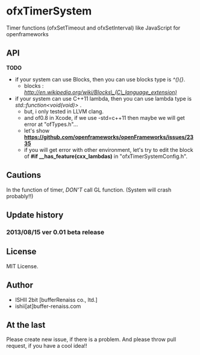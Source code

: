 # ofxTimerSystem


Timer functions (ofxSetTimeout and ofxSetInterval) like JavaScript for openframeworks

## API

__TODO__

* if your system can use Blocks, then you can use blocks type is _^(){}_.
	* blocks : _http://en.wikipedia.org/wiki/Blocks\_(C\_language_extension)_
* if your system can use C++11 lambda, then you can use lambda type is  _std::function<void(void)>_ .
	* but, i only tested in LLVM clang.
	* and of0.8 in Xcode, if we use -std=c++11 then maybe we will get error at "ofTypes.h"…
	* let's show __https://github.com/openframeworks/openFrameworks/issues/2335__
	* if you will get error with other environment, let's try to edit the block of __\#if \_\_has\_feature(cxx\_lambdas)__  in "ofxTimerSystemConfig.h".


## Cautions

In the function of timer, _DON'T_ call GL function. (System will crash probably!!)

## Update history

### 2013/08/15 ver 0.01 beta release

## License

MIT License.

## Author

* ISHII 2bit [bufferRenaiss co., ltd.]
* ishii[at]buffer-renaiss.com

## At the last

Please create new issue, if there is a problem.
And please throw pull request, if you have a cool idea!!
